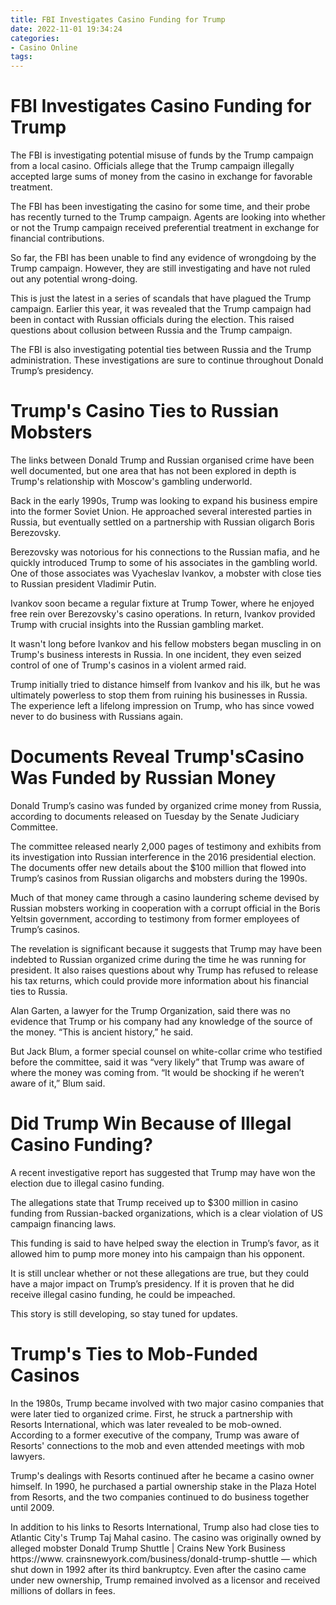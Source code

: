 ```yaml
---
title: FBI Investigates Casino Funding for Trump
date: 2022-11-01 19:34:24
categories:
- Casino Online
tags:
---
```



#  FBI Investigates Casino Funding for Trump

The FBI is investigating potential misuse of funds by the Trump campaign from a local casino. Officials allege that the Trump campaign illegally accepted large sums of money from the casino in exchange for favorable treatment.

The FBI has been investigating the casino for some time, and their probe has recently turned to the Trump campaign. Agents are looking into whether or not the Trump campaign received preferential treatment in exchange for financial contributions.

So far, the FBI has been unable to find any evidence of wrongdoing by the Trump campaign. However, they are still investigating and have not ruled out any potential wrong-doing.

This is just the latest in a series of scandals that have plagued the Trump campaign. Earlier this year, it was revealed that the Trump campaign had been in contact with Russian officials during the election. This raised questions about collusion between Russia and the Trump campaign.

The FBI is also investigating potential ties between Russia and the Trump administration. These investigations are sure to continue throughout Donald Trump’s presidency.

#  Trump's Casino Ties to Russian Mobsters

The links between Donald Trump and Russian organised crime have been well documented, but one area that has not been explored in depth is Trump's relationship with Moscow's gambling underworld.

Back in the early 1990s, Trump was looking to expand his business empire into the former Soviet Union. He approached several interested parties in Russia, but eventually settled on a partnership with Russian oligarch Boris Berezovsky.

Berezovsky was notorious for his connections to the Russian mafia, and he quickly introduced Trump to some of his associates in the gambling world. One of those associates was Vyacheslav Ivankov, a mobster with close ties to Russian president Vladimir Putin.

Ivankov soon became a regular fixture at Trump Tower, where he enjoyed free rein over Berezovsky's casino operations. In return, Ivankov provided Trump with crucial insights into the Russian gambling market.

It wasn't long before Ivankov and his fellow mobsters began muscling in on Trump's business interests in Russia. In one incident, they even seized control of one of Trump's casinos in a violent armed raid.

Trump initially tried to distance himself from Ivankov and his ilk, but he was ultimately powerless to stop them from ruining his businesses in Russia. The experience left a lifelong impression on Trump, who has since vowed never to do business with Russians again.

#  Documents Reveal Trump'sCasino Was Funded by Russian Money

Donald Trump’s casino was funded by organized crime money from Russia, according to documents released on Tuesday by the Senate Judiciary Committee.

The committee released nearly 2,000 pages of testimony and exhibits from its investigation into Russian interference in the 2016 presidential election. The documents offer new details about the $100 million that flowed into Trump’s casinos from Russian oligarchs and mobsters during the 1990s.

Much of that money came through a casino laundering scheme devised by Russian mobsters working in cooperation with a corrupt official in the Boris Yeltsin government, according to testimony from former employees of Trump’s casinos.

The revelation is significant because it suggests that Trump may have been indebted to Russian organized crime during the time he was running for president. It also raises questions about why Trump has refused to release his tax returns, which could provide more information about his financial ties to Russia.

Alan Garten, a lawyer for the Trump Organization, said there was no evidence that Trump or his company had any knowledge of the source of the money. “This is ancient history,” he said.

But Jack Blum, a former special counsel on white-collar crime who testified before the committee, said it was “very likely” that Trump was aware of where the money was coming from. “It would be shocking if he weren’t aware of it,” Blum said.

#  Did Trump Win Because of Illegal Casino Funding?

A recent investigative report has suggested that Trump may have won the election due to illegal casino funding.

The allegations state that Trump received up to $300 million in casino funding from Russian-backed organizations, which is a clear violation of US campaign financing laws.

This funding is said to have helped sway the election in Trump’s favor, as it allowed him to pump more money into his campaign than his opponent.

It is still unclear whether or not these allegations are true, but they could have a major impact on Trump’s presidency. If it is proven that he did receive illegal casino funding, he could be impeached.

This story is still developing, so stay tuned for updates.

#  Trump's Ties to Mob-Funded Casinos

In the 1980s, Trump became involved with two major casino companies that were later tied to organized crime. First, he struck a partnership with Resorts International, which was later revealed to be mob-owned. According to a former executive of the company, Trump was aware of Resorts' connections to the mob and even attended meetings with mob lawyers.

Trump's dealings with Resorts continued after he became a casino owner himself. In 1990, he purchased a partial ownership stake in the Plaza Hotel from Resorts, and the two companies continued to do business together until 2009.

In addition to his links to Resorts International, Trump also had close ties to Atlantic City's Trump Taj Mahal casino. The casino was originally owned by alleged mobster Donald Trump Shuttle | Crains New York Business https://www. crainsnewyork.com/business/donald-trump-shuttle ­­— which shut down in 1992 after its third bankruptcy. Even after the casino came under new ownership, Trump remained involved as a licensor and received millions of dollars in fees.